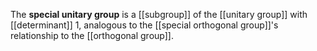 The **special unitary group** is a [[subgroup]] of the [[unitary group]] with [[determinant]] 1, analogous to the [[special orthogonal group]]'s relationship to the [[orthogonal group]].